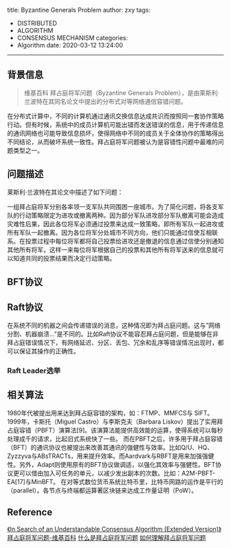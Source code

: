 title: Byzantine Generals Problem
author: zxy
tags:
  - DISTRIBUTED
  - ALGORITHM
  - CONSENSUS MECHANISM
categories:
  - Algorithm
date: 2020-03-12 13:24:00
---
## 背景信息
> 维基百科
拜占庭将军问题（Byzantine Generals Problem），是由莱斯利·兰波特在其同名论文中提出的分布式对等网络通信容错问题。

在分布式计算中，不同的计算机通过通讯交换信息达成共识而按照同一套协作策略行动。但有时候，系统中的成员计算机可能出错而发送错误的信息，用于传递信息的通讯网络也可能导致信息损坏，使得网络中不同的成员关于全体协作的策略得出不同结论，从而破坏系统一致性。拜占庭将军问题被认为是容错性问题中最难的问题类型之一。

## 问题描述
莱斯利·兰波特在其论文中描述了如下问题：

一组拜占庭将军分别各率领一支军队共同围困一座城市。为了简化问题，将各支军队的行动策略限定为进攻或撤离两种。因为部分军队进攻部分军队撤离可能会造成灾难性后果，因此各位将军必须通过投票来达成一致策略，即所有军队一起进攻或所有军队一起撤离。因为各位将军分处城市不同方向，他们只能通过信使互相联系。在投票过程中每位将军都将自己投票给进攻还是撤退的信息通过信使分别通知其他所有将军，这样一来每位将军根据自己的投票和其他所有将军送来的信息就可以知道共同的投票结果而决定行动策略。

## BFT协议

## Raft协议
在系统不同的机器之间会传递错误的消息，这种情况即为拜占庭问题。这与”网络分割、机器崩溃...”是不同的。比如Raft协议不能容忍拜占庭问题，但是能够在非拜占庭错误情况下，有网络延迟、分区、丢包、冗余和乱序等错误情况出现时，都可以保证其操作的正确性。

### Raft Leader选举


## 相关算法
1980年代被提出用来达到拜占庭容错的架构，如：FTMP、MMFCS与 SIFT。
1999年，卡斯托（Miguel Castro）与李斯克夫（Barbara Liskov）提出了实用拜占庭容错（PBFT）演算法[9]。该演算法能提供高效能的运算，使得系统可以每秒处理成千的请求，比起旧式系统快了一些。
而在PBFT之后，许多用于拜占庭容错（BFT）的通讯协议也被提出来改善其通讯的强健性与效率。比如Q/U、HQ、Zyzzyva与ABsTRACTs，用来提升效率。而Aardvark与RBFT是用来加强强健性。另外，Adapt则使用原有的BFT协议做调适，以强化其效率与强健性。BFT协议更可以借由加入可任务的单元，以减少发出副本的次数。比如：A2M-PBFT-EA[17]与MinBFT。
在对等式数位货币系统比特币里，比特币网路的运作是平行的（parallel）。各节点与终端都运算著区块链来达成工作量证明（PoW）。


## Reference
[《In Search of an Understandable Consensus Algorithm (Extended Version)》](https://ramcloud.atlassian.net/wiki/download/attachments/6586375/raft.pdf)
[拜占庭将军问题-维基百科](https://zh.wikipedia.org/zh-hans/%E6%8B%9C%E5%8D%A0%E5%BA%AD%E5%B0%86%E5%86%9B%E9%97%AE%E9%A2%98)
[什么是拜占庭将军问题](https://learnblockchain.cn/2018/02/05/bitcoin-byzantine/)
[如何理解拜占庭将军问题](https://www.zhihu.com/question/23167269)

